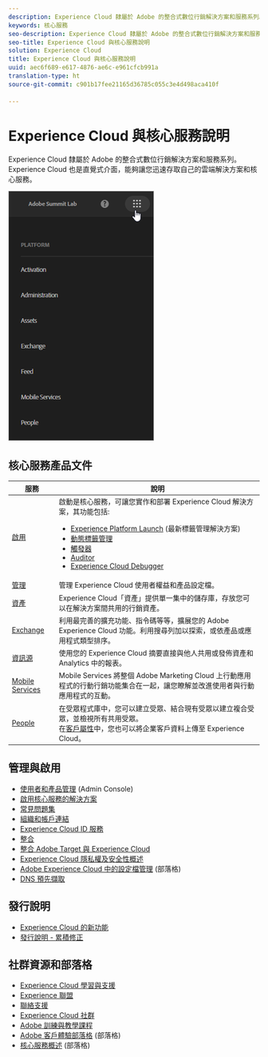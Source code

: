 ```yaml
---
description: Experience Cloud 隸屬於 Adobe 的整合式數位行銷解決方案和服務系列。Experience Cloud 也是直覺式介面，能夠讓您迅速存取自己的雲端解決方案和核心服務。
keywords: 核心服務
seo-description: Experience Cloud 隸屬於 Adobe 的整合式數位行銷解決方案和服務系列。Experience Cloud 也是直覺式介面，能夠讓您迅速存取自己的雲端解決方案和核心服務。
seo-title: Experience Cloud 與核心服務說明
solution: Experience Cloud
title: Experience Cloud 與核心服務說明
uuid: aec6f689-e617-4876-ae6c-e961cfcb991a
translation-type: ht
source-git-commit: c901b17fee21165d36785c055c3e4d498aca410f

---
```



# Experience Cloud 與核心服務說明

Experience Cloud 隸屬於 Adobe 的整合式數位行銷解決方案和服務系列。Experience Cloud 也是直覺式介面，能夠讓您迅速存取自己的雲端解決方案和核心服務。

![](assets/experience-cloud-core-services.png)

## 核心服務產品文件

| 服務 | 說明 |
|--- |--- |
| [啟用](activation/activation.md) | 啟動是核心服務，可讓您實作和部署 Experience Cloud 解決方案，其功能包括:<ul><li>[Experience Platform Launch](https://docs.adobelaunch.com/) (最新標籤管理解決方案)</li><li>[動態標籤管理](https://marketing.adobe.com/resources/help/zh_TW/dtm/)</li><li>[觸發器](activation/triggers.md)</li><li>[Auditor](https://marketing.adobe.com/resources/help/zh_TW/auditor/)</li><li>[Experience Cloud Debugger](https://marketing.adobe.com/resources/help/zh_TW/experience-cloud-debugger/)</li></ul> |
| [管理](admin-getting-started/admin-getting-started.md) | 管理 Experience Cloud 使用者權益和產品設定檔。 |
| [資產](experience-cloud-assets/experience-cloud-assets.md) | Experience Cloud「資產」提供單一集中的儲存庫，存放您可以在解決方案間共用的行銷資產。 |
| [Exchange](https://experiencecloud.adobeexchange.com/) | 利用最完善的擴充功能、指令碼等等，擴展您的 Adobe Experience Cloud 功能。利用搜尋列加以探索，或依產品或應用程式類型排序。 |
| [資訊源](feed.md) | 使用您的 Experience Cloud 摘要直接與他人共用或發佈資產和 Analytics 中的報表。 |
| [Mobile Services](https://marketing.adobe.com/resources/help/zh_TW/mobile/) | Mobile Services 將整個 Adobe Marketing Cloud 上行動應用程式的行動行銷功能集合在一起，讓您瞭解並改進使用者與行動應用程式的互動。 |
| [People](audience-library/audience-library.md) | 在受眾程式庫中，您可以建立受眾、結合現有受眾以建立複合受眾，並檢視所有共用受眾。<br>在[客戶屬性](attributes/attributes.md)中，您也可以將企業客戶資料上傳至 Experience Cloud。 |

## 管理與啟用

* [使用者和產品管理](admin-getting-started/admin-getting-started.md) (Admin Console)
* [啟用核心服務的解決方案](core-services/core-services.md)
* [常見問題集](admin-getting-started/admin-getting-started.md)
* [組織和帳戶連結](admin-getting-started/organizations.md)
* [Experience Cloud ID 服務](https://marketing.adobe.com/resources/help/zh_TW/mcvid/)
* [整合](marketing-cloud-integrations.md)
* [整合 Adobe Target 與 Experience Cloud](https://marketing.adobe.com/resources/help/zh_TW/target/a4t/c_integrating_target_with_mac.html)
* [Experience Cloud 隱私權及安全性概述](assets/Adobe-Marketing-Cloud-Privacy-and-Security-Overview.pdf)
* [Adobe Experience Cloud 中的設定檔管理](https://theblog.adobe.com/profile-management-adobe-marketing-cloud-comes-together/) (部落格)
* [DNS 預先擷取](admin-getting-started/admin-getting-started.md#concept_6BC8C6856E3644F8956D7AD0A96383B7)

## 發行說明

* [Experience Cloud 的新功能](marketing-cloud-interface/marketing-cloud-interface.md#concept_9A4370BD59744928BDC9F87E978798B3)
* [發行說明 - 累積修正](marketing-cloud-interface/release-notes.md#concept_F5C9FF69A5B44395BB5FA0552F4E9175)

## 社群資源和部落格

* [Experience Cloud 學習與支援](https://helpx.adobe.com/tw/support/experience-cloud.html)
* [Experience 聯盟](https://landing.adobe.com/experience-league/)
* [聯絡支援](https://helpx.adobe.com/tw/contact/enterprise-support.ec.html)
* [Experience Cloud 社群](https://forums.adobe.com/community/experience-cloud)
* [Adobe 訓練與教學課程](https://helpx.adobe.com/tw/learning.html?promoid=KAUDK)
* [Adobe 客戶體驗部落格](https://theblog.adobe.com/customer-experience/) (部落格)
* [核心服務概述](https://theblog.adobe.com/part-2-capturing-leveraging-consumer-behavior-adobe-marketing-cloud/) (部落格)
